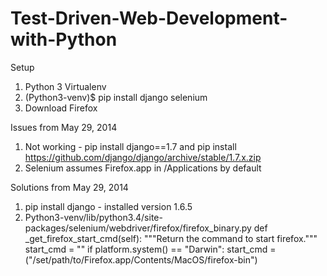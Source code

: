 Test-Driven-Web-Development-with-Python
=======================================

Setup
1. Python 3 Virtualenv
2. (Python3-venv)$ pip install django selenium
3. Download Firefox

Issues from May 29, 2014
1. Not working - pip install django==1.7 and pip install https://github.com/django/django/archive/stable/1.7.x.zip
2. Selenium assumes Firefox.app in /Applications by default

Solutions from May 29, 2014
1. pip install django - installed version 1.6.5
2. Python3-venv/lib/python3.4/site-packages/selenium/webdriver/firefox/firefox_binary.py
   def _get_firefox_start_cmd(self):
    """Return the command to start firefox."""
    start_cmd = ""
    if platform.system() == "Darwin":
        start_cmd = ("/set/path/to/Firefox.app/Contents/MacOS/firefox-bin")
